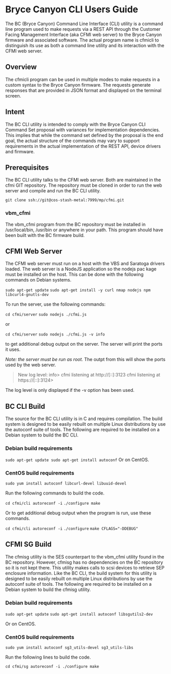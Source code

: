 # Bryce Canyon CLI Users Guide
The BC (Bryce Canyon) Command Line Interface (CLI) utility is a command line program used to make requests via a REST API through the Customer Facing Management Interface (aka CFMI web server) to the Bryce Canyon firmware and associated software. The actual program name is cfmicli to distinguish its use as both a command line utility and its interaction with the CFMI web server.
## Overview
The cfmicli program can be used in multiple modes to make requests in a custom syntax to the Bryce Canyon firmware. The requests generate responses that are provided in JSON format and displayed on the terminal screen.
## Intent
The BC CLI utility is intended to comply with the Bryce Canyon CLI Command Set proposal with variances for implementation dependencies. This implies that while the command set defined by the proposal is the end goal, the actual structure of the commands may vary to support requirements in the actual implementation of the REST API, device drivers and firmware.
## Prerequisites
The BC CLI utility talks to the CFMI web server. Both are maintained in the cfmi GIT repository. The repository must be cloned in order to run the web server and compile and run the BC CLI utility.

`git clone ssh://git@cos-stash-metal:7999/mp/cfmi.git`

### vbm_cfmi
The vbm_cfmi program from the BC repository must be installed in /usr/local/bin, /usr/bin or anywhere in your path. This program should have been built with the BC firmware build.
## CFMI Web Server
The CFMI web server must run on a host with the VBS and Saratoga drivers loaded. The web server is a NodeJS application so the nodejs pac kage must be installed on the host. This can be done with the following commands on Debian systems.

`sudo apt-get update`
`sudo apt-get install -y curl nmap nodejs npm libcurl4-gnutls-dev`

To run the server, use the following commands:

`cd cfmi/server`
`sudo nodejs ./cfmi.js`

or

`cd cfmi/server`
`sudo nodejs ./cfmi.js -v info`

to get additional debug output on the server. The server will print the ports it uses.

_Note: the server must be run as root._
The outpt from this will show the ports used by the web server.
>New log level: info>
>cfmi listening at http://[::]:3123 cfmi listening at https://[::]:3124>

The log level is only displayed if the -v option has been used.
## BC CLI Build
The source for the BC CLI utility is in C and requires compilation. The build system is designed to be easily rebuilt on multiple Linux distributions by use the autoconf suite of tools. The following are required to be installed on a Debian system to build the BC CLI.
### Debian build requirements
`sudo apt-get update
sudo apt-get install autoconf`
Or on CentOS.
### CentOS build requirements
`sudo yum install autoconf libcurl-devel libuuid-devel`

Run the following commands to build the code.

`cd cfmi/cli autoreconf -i`
`./configure make`

Or to get additional debug output when the program is run, use these commands.

`cd cfmi/cli autoreconf -i`
`./configure`
`make CFLAGS="-DDEBUG"`
## CFMI SG Build
The cfmisg utility is the SES counterpart to the vbm_cfmi utility found in the BC repository. However, cfmisg has no dependencies on the BC repository so it is not kept there. This utility makes calls to scsi devices to retrieve SEP enclosure information. Like the BC CLI, the build system for this utility is designed to be easily rebuilt on multiple Linux distributions by use the autoconf suite of tools. The following are required to be installed on a Debian system to build the cfmisg utility.
### Debian build requirements
`sudo apt-get update`
`sudo apt-get install autoconf libsgutils2-dev`

Or on CentOS.

### CentOS build requirements
`sudo yum install autoconf sg3_utils-devel sg3_utils-libs`

Run the following lines to build the code.

`cd cfmi/sg autoreconf -i
./configure make`

